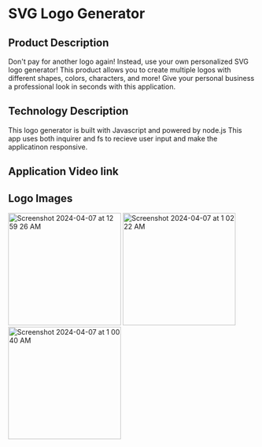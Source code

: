# SVG Logo Generator

## Product Description
Don't pay for another logo again! Instead, use your own personalized SVG logo generator!
This product allows you to create multiple logos with different shapes, colors, characters, and more!
Give your personal business a professional look in seconds with this application.

## Technology Description
This logo generator is built with Javascript and powered by node.js
This app uses both inquirer and fs to recieve user input and make the applicatinon responsive.

## Application Video link

## Logo Images

<img width="229" alt="Screenshot 2024-04-07 at 12 59 26 AM" src="https://github.com/lukestano22/SVG-logo-generator/assets/147096339/4033a4e1-cdc5-40ae-bfb5-8d551d909ac0">
<img width="229" alt="Screenshot 2024-04-07 at 1 02 22 AM" src="https://github.com/lukestano22/SVG-logo-generator/assets/147096339/cce4808d-56eb-44e3-8a50-7010238b07b7">
<img width="229" alt="Screenshot 2024-04-07 at 1 00 40 AM" src="https://github.com/lukestano22/SVG-logo-generator/assets/147096339/decd0ae9-aa1a-48de-a296-df5647da265b">
